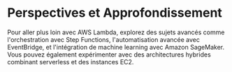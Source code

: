 # Perspectives et Approfondissement

Pour aller plus loin avec AWS Lambda, explorez des sujets avancés comme l'orchestration avec Step Functions, l'automatisation avancée avec EventBridge, et l'intégration de machine learning avec Amazon SageMaker. Vous pouvez également expérimenter avec des architectures hybrides combinant serverless et des instances EC2.
